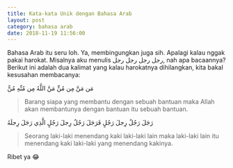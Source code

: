 ```yaml
---
title: Kata-kata Unik dengan Bahasa Arab
layout: post
category: bahasa arab
date: 2018-11-19 11:56:00
---
```


Bahasa Arab itu seru loh. Ya, membingungkan juga sih. Apalagi kalau nggak pakai harokat. Misalnya aku menulis رجل رجل رجل رجل, nah apa bacaannya? Berikut ini adalah dua kalimat yang kalau harokatnya dihilangkan, kita bakal kesusahan membacanya:

مَن مَنَّ مِن مُنٍّ مَنَّ اللَّهُ مِن مُنِّهِ مُنًّ

> Barang siapa yang membantu dengan sebuah bantuan maka Allah akan membantunya dengan bantuan itu sebuah bantuan.

رَجَلَ رَجُلٌ رِجلَ رَجُلٍ فَرَجَلَ رَجُلٌ رِجلَ رَجُلٍ الَّذِي رَجَلَ رِجلَهُ

> Seorang laki-laki menendang kaki laki-laki lain maka laki-laki lain itu menendang kaki laki-laki yang menendang kakinya.

Ribet ya 😂